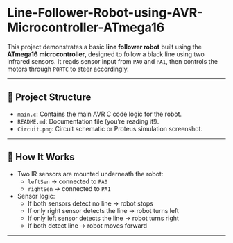 # Line-Follower-Robot-using-AVR-Microcontroller-ATmega16
This project demonstrates a basic **line follower robot** built using the **ATmega16 microcontroller**, designed to follow a black line using two infrared sensors. It reads sensor input from `PA0` and `PA1`, then controls the motors through `PORTC` to steer accordingly.

---

## 📁 Project Structure

- `main.c`: Contains the main AVR C code logic for the robot.
- `README.md`: Documentation file (you’re reading it!).
- `Circuit.png`: Circuit schematic or Proteus simulation screenshot.

---

## 🧠 How It Works

- Two IR sensors are mounted underneath the robot:  
  - `leftSen` → connected to `PA0`  
  - `rightSen` → connected to `PA1`
- Sensor logic:  
  - If both sensors detect no line → robot stops  
  - If only right sensor detects the line → robot turns left  
  - If only left sensor detects the line → robot turns right  
  - If both detect line → robot moves forward
---
